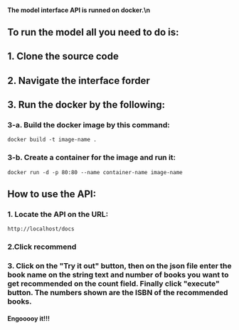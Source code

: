 
#### The model interface API is runned on docker.\n
## To run the model all you need to do is:
## 1. Clone the source code
## 2. Navigate the interface forder 
## 3. Run the docker by the following:
### 3-a. Build the docker image by this command:
`docker build -t image-name .`
### 3-b. Create a container for the image and run it:
`docker run -d -p 80:80 --name container-name image-name`


## How to use the API:

### 1. Locate the API on the URL:
`http://localhost/docs`
### 2.Click recommend
### 3. Click on the "Try it out" button, then on the json file enter the book name on the string text and number of books you want to get recommended on the count field. Finally click "execute" button. The numbers shown are the ISBN of the recommended books.


#### Engooooy it!!!
